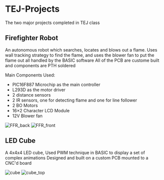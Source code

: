 # TEJ-Projects
The two major projects completed in TEJ class

## Firefighter Robot
An autonomous robot which searches, locates and blows out a flame. 
Uses wall tracking strategy to find the flame, and uses the blower fan to put the flame out all handled by the BASIC software
All of the PCB are custome built and components are PTH soldered 

Main Components Used:
- PIC16F887 Microchip as the main controller
- L293D as the motor driver
- 2 distance sensors
- 2 IR sensors, one for detecting flame and one for line follower
- 2 BO Motors
- 16×2 Character LCD Module
- 12V Blower fan

![FFR_back](https://github.com/hmolavi/TEJ-Projects/assets/75816912/c974ee8f-383b-4447-af44-cecb0fcbebcc)
![FFR_front](https://github.com/hmolavi/TEJ-Projects/assets/75816912/ab39fc58-5994-4a1e-a203-31727acc43ae)

## LED Cube 
A 4x4x4 LED cube, 
Used PWM technique in BASIC to display a set of complex animations
Designed and built on a custom PCB mounted to a CNC'd board

![cube](https://github.com/hmolavi/TEJ-Projects/assets/75816912/24601e2a-3361-498e-8cee-a973cf005606)
![cube_top](https://github.com/hmolavi/TEJ-Projects/assets/75816912/9e32702e-f683-45bc-aab6-9abaeebb5257)
